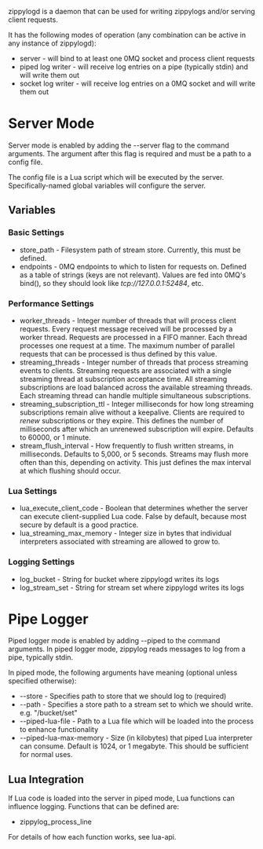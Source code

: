 zippylogd is a daemon that can be used for writing zippylogs and/or serving client requests.

It has the following modes of operation (any combination can be active in any instance of zippylogd):

* server - will bind to at least one 0MQ socket and process client requests
* piped log writer - will receive log entries on a pipe (typically stdin) and will write them out
* socket log writer - will receive log entries on a 0MQ socket and will write them out

# Server Mode

Server mode is enabled by adding the --server flag to the command arguments. The argument after this flag is required and must be a path to a config file.

The config file is a Lua script which will be executed by the server. Specifically-named global variables will configure the server.

## Variables

### Basic Settings

* store_path - Filesystem path of stream store. Currently, this must be defined.
* endpoints - 0MQ endpoints to which to listen for requests on. Defined as a table of strings (keys are not relevant). Values are fed into 0MQ's bind(), so they should look like *tcp://127.0.0.1:52484*, etc.

### Performance Settings

* worker_threads - Integer number of threads that will process client requests. Every request message received will be processed by a worker thread. Requests are processed in a FIFO manner. Each thread processes one request at a time. The maximum number of parallel requests that can be processed is thus defined by this value.
* streaming_threads - Integer number of threads that process streaming events to clients. Streaming requests are associated with a single streaming thread at subscription acceptance time. All streaming subscriptions are load balanced across the available streaming threads. Each streaming thread can handle multiple simultaneous subscriptions.
* streaming_subscription_ttl - Integer milliseconds for how long streaming subscriptions remain alive without a keepalive. Clients are required to _renew_ subscriptions or they expire. This defines the number of milliseconds after which an unrenewed subscription will expire. Defaults to 60000, or 1 minute.
* stream_flush_interval - How frequently to flush written streams, in milliseconds. Defaults to 5,000, or 5 seconds. Streams may flush more often than this, depending on activity. This just defines the max interval at which flushing should occur.

### Lua Settings

* lua_execute_client_code - Boolean that determines whether the server can execute client-supplied Lua code. False by default, because most secure by default is a good practice.
* lua_streaming_max_memory - Integer size in bytes that individual interpreters associated with streaming are allowed to grow to.

### Logging Settings

* log_bucket - String for bucket where zippylogd writes its logs
* log_stream_set - String for stream set where zippylogd writes its logs
    
# Pipe Logger

Piped logger mode is enabled by adding --piped to the command arguments. In piped logger mode, zippylog reads messages to log from a pipe, typically stdin.

In piped mode, the following arguments have meaning (optional unless specified otherwise):

* --store <path> - Specifies path to store that we should log to (required)
* --path <store path> - Specifies a store path to a stream set to which we should write. e.g. "/bucket/set"
* --piped-lua-file <path> - Path to a Lua file which will be loaded into the process to enhance functionality
* --piped-lua-max-memory <size> - Size (in kilobytes) that piped Lua interpreter can consume. Default is 1024, or 1 megabyte. This should be sufficient for normal uses.

## Lua Integration

If Lua code is loaded into the server in piped mode, Lua functions can influence logging. Functions that can be defined are:

* zippylog_process_line

For details of how each function works, see lua-api.
